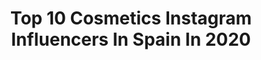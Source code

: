 ---
title: Top 10 Cosmetics Instagram Influencers In Spain In 2020
description: >-
  Find top cosmetics Instagram influencers in Spain in 2020. Most popular hashtags: #yomequedoencasa #makeup #beauty #cosmetics.
platform: Instagram
profiles:
  - username: "tuasmakeup"
    fullname: >-
      DREW TUÁ
    location: "Spain"
    followers: 6054
    engagement: 2416
    commentsToLikes: 0.020561
    id: ck6uda2rbjwwk0j714v2tee5j
    verified: false
    hashtags: "#toofaced, #venus, #makeupinspo, #makeup"
  - username: "baltasaroficial"
    fullname: >-
      Baltasar González Pinel
    location: "Spain"
    followers: 39990
    engagement: 503
    commentsToLikes: 0.043059
    id: ck5zjcheghckw0i14y3a16d7z
    verified: true
    hashtags: "#makeup, #maquillaje, #halloweenmakeup, #especialbellezavogue"
  - username: "curly.azahara"
    fullname: >-
      aZahAra 👩🏼‍🦱🌱
    location: "Spain"
    followers: 569338
    engagement: 215
    commentsToLikes: 0.108244
    id: ck0w05upjcixy0i19ie74697f
    verified: true
    hashtags: "#bulldogdiadelpadre, #pinchitos, #healthyfood, #plants"
  - username: "saraemdi"
    fullname: >-
      🔮 Sara Domenech
    location: "Spain"
    followers: 144751
    engagement: 436
    commentsToLikes: 0.054093
    id: ck6twrygktr300j71huepipb8
    verified: false
    hashtags: "#room, #elixa, #makeuplover, #peggyporschen"
  - username: "chabelseijo"
    fullname: >-
      Chabel Seijo
    location: "Spain"
    followers: 33311
    engagement: 483
    commentsToLikes: 0.085130
    id: ck13bpzy1wmaq0i19duu56lbq
    verified: false
    hashtags: "#autumn, #bijoux, #teddycoat, #newco"
  - username: "carmencs2"
    fullname: >-
      🌺 C A R M E N 🌺
    location: "Spain"
    followers: 17903
    engagement: 501
    commentsToLikes: 0.217047
    id: ck133ym87udqo0i19oy2t1gh9
    verified: false
    hashtags: "#octolyfamily, #inspooutfit, #fashionstyleblogs, #photoofdeday"
  - username: "gabbyrucci"
    fullname: >-
      𝑮𝒂𝒃𝒃𝒚 𝑹𝒖𝒄𝒄𝒊 🌵𝑶𝒖𝒓𝒈𝒍𝒂𝒎.𝒄𝒐𝒎
    location: "Spain"
    followers: 17539
    engagement: 409
    commentsToLikes: 0.183904
    id: ck5ztj8yx0ioi0i14y42m29t7
    verified: false
    hashtags: "#lips, #beautiful, #quotesenespa, #positive"
  - username: "tamarayuste"
    fullname: >-
      T A M A R A 💟
    location: "Spain"
    followers: 25230
    engagement: 348
    commentsToLikes: 0.242134
    id: ck14hdqwc9t5b0i19vt7o4cn2
    verified: false
    hashtags: "#hawkersco, #lancaster, #todoirabien, #holidays"
  - username: "gsusserranomaquillador"
    fullname: >-
      ⚜ 🅙🅔🅢🅤🅢 🅢🅔🅡🅡🅐🅝🅞 ⚜
    location: "Spain"
    followers: 10721
    engagement: 746
    commentsToLikes: 0.192913
    id: ck5pzczpe0d9q0i119k6g7a23
    verified: false
    hashtags: "#instamakeup, #toptags, #glitter, #anastasiabeverlyhills"
  - username: "dibarzstyle"
    fullname: >-
      Desireé Ibarz
    location: "Spain"
    followers: 26905
    engagement: 556
    commentsToLikes: 0.087718
    id: ck6tk2gd93vl10j713pozfyql
    verified: false
    hashtags: "#streetstyle, #blogger, #beauty, #beautygirl"
---